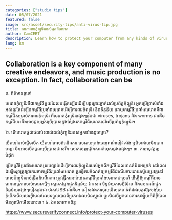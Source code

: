 ```yaml
---
categories: ["studio tips"]
date: 05/07/2021
featured: false
image: src/asset/security-tips/anti-virus-tip.jpg
title: ការការពារកុំព្យូទ័ររបស់អ្នកពីមេរោគ
author: CamCERT
description: Learn how to protect your computer from any kinds of virus!
lang: km
---
```


## Collaboration is a key component of many creative endeavors, and music production is no exception. In fact, collaboration can be

១. ព័ត៌មានទូទៅ

មេរោគកុំព្យូទ័រគឺជាកម្មវិធីមួយដែលបង្កើតឡើងដើម្បីបង្កគ្រោះថ្នាក់ដល់ប្រព័ន្ធកុំព្យូទ័រ អ្នកប្រើប្រាស់ទាំងអស់គួរតែដំឡើងកម្មវិធីប្រឆាំងមេរោគដើម្បីការពារកុំព្យូទ័រ និងទិន្នន័យ ដោយកម្មវិធីប្រឆាំងមេរោគគឺជាកម្មវិធីសម្រាប់ការពារកុំព្យូទ័រ ពីមេរោគកុំព្យូទ័រផ្សេងៗដូចជា viruses, trojans និង worms ជាដើម កម្មវិធីនេះនឹងអាចជួយអ្នកប្រើប្រាស់ក្នុងស្វែងរកកម្មវិធីមេរោគនៅលើប្រព័ន្ធកុំព្យូទ័រ។

២. តើមេរោគផ្តល់ផលប៉ះពាល់ដល់កុំព្យូទ័ររបស់អ្នកយ៉ាងដូចម្តេច?

យឺតនៅចាប់ផ្តើមបើក
យឺតនៅពេលដំណើរការ
លោតអេក្រង់ចេញពណ៌ខៀវ គាំង ឬបិទដោយមិនបានបញ្ជា
មិនអាចបើកចូលប្រើប្រាស់ថាសរឹង
លោតចេញផ្ទាំងសារកំហុសឆ្គងផ្សេងៗ។
៣. ការអនុវត្តល្អបំផុត

ប្រើកម្មវិធីប្រឆាំងមេរោគស្របច្បាប់ដើម្បីការពារកុំព្យូទ័ររបស់អ្នកពីកម្មវិធីដែលមានគំនិតអាក្រក់
នៅពេលដំឡើងរួចត្រូវប្រាកដថាកម្មវិធីរប្រឆាំងមេរោគ គួរធ្វើការកំណត់ឱ្យកម្មវិធីដំណើរការដោយស្វ័យប្រវត្តនៅពេលកុំព្យូទ័រចាប់ផ្តើមដំណើរការ
ត្រូវធ្វើការអាប់ដេតកម្មវិធីប្រឆាំងមេរោគជាប្រចាំ ដើម្បីឱ្យកម្មវិធីអាចមានលទ្ធភាពចាប់មេរោគថ្មីៗ
ស្កេនកន្លែងផ្ទុកទិន្នន័យ ឯកសារ ទិន្នន័យតាមអ៊ីម៉ែល និងឧបករណ៍ផ្ទុកទិន្នន័យផ្សេងៗទៀតដូចជា ថាស​USB ជាដើម​។
ជៀសវាងការចូលមើលគេហទំព័រដែលគួរឱ្យសង្ស័យ
កុំបើកមើលសារអ៊ីមែលដែលទទួលបានពីប្រភពដែលមិនស្គាល់ ប្រសិនបើអ្នកមានការសង្ស័យអំពីអ៊ីមែលមិនគួរបើកមើលនោះទេ។
៤. ឯកសារពាក់ព័ន្ធ

https://www.secureverifyconnect.info/protect-your-computer-viruses
